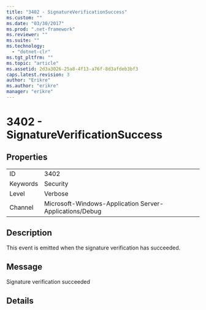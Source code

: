 ```yaml
---
title: "3402 - SignatureVerificationSuccess"
ms.custom: ""
ms.date: "03/30/2017"
ms.prod: ".net-framework"
ms.reviewer: ""
ms.suite: ""
ms.technology: 
  - "dotnet-clr"
ms.tgt_pltfrm: ""
ms.topic: "article"
ms.assetid: 2d3a3026-25a8-4f13-a76f-8d3afdeb3bf3
caps.latest.revision: 3
author: "Erikre"
ms.author: "erikre"
manager: "erikre"
---
```

# 3402 - SignatureVerificationSuccess
## Properties  
  
|||  
|-|-|  
|ID|3402|  
|Keywords|Security|  
|Level|Verbose|  
|Channel|Microsoft-Windows-Application Server-Applications/Debug|  
  
## Description  
 This event is emitted when the signature verification has succeeded.  
  
## Message  
 Signature verification succeeded  
  
## Details

